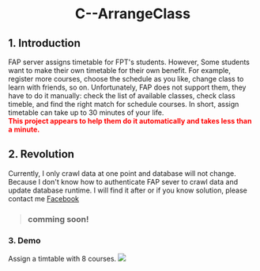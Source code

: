 # <center> C--ArrangeClass</center>
## 1. Introduction
FAP server assigns timetable for FPT's students. However, Some students want to make their own timetable for their own benefit. For example, register more courses, choose the schedule as you like, change class to learn with friends, so on. Unfortunately, FAP does not support them, they have to do it manually: check the list of available classes, check class timeble, and find the right match for schedule courses. In short, assign timetable can take up to 30 minutes of your life.   
<strong style="color:red">This project appears to help them do it automatically and takes less than a minute.</strong>
## 2. Revolution
Currently, I only crawl data at one point and database will not change. Because I don't know how to authenticate FAP sever to crawl data and update database runtime. I will find it after or if you know solution, please contact me <a href="https://www.facebook.com/dung.phamhoang.92">Facebook</a>  
> ### comming soon!

### 3. Demo
Assign a timtable with 8 courses.
![](https://i.imgur.com/AEhbIQn.png)
